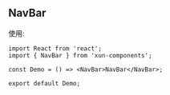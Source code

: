 ## NavBar

使用:

```tsx
import React from 'react';
import { NavBar } from 'xun-components';

const Demo = () => <NavBar>NavBar</NavBar>;

export default Demo;
```
